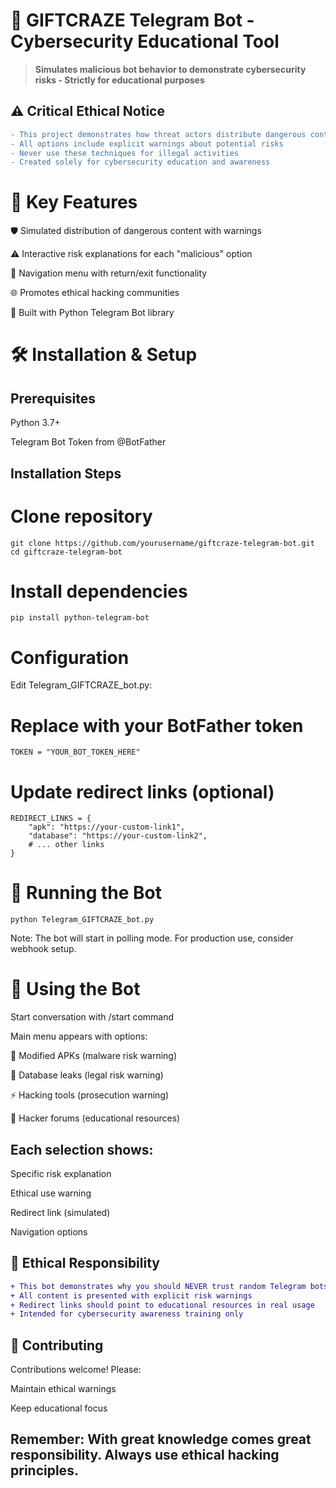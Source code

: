 # 🎁 GIFTCRAZE Telegram Bot - Cybersecurity Educational Tool

> **Simulates malicious bot behavior to demonstrate cybersecurity risks - Strictly for educational purposes**


## ⚠️ Critical Ethical Notice
```diff
- This project demonstrates how threat actors distribute dangerous content
- All options include explicit warnings about potential risks
- Never use these techniques for illegal activities
- Created solely for cybersecurity education and awareness
```
# 🌟 Key Features
🛡️ Simulated distribution of dangerous content with warnings

⚠️ Interactive risk explanations for each "malicious" option

🔄 Navigation menu with return/exit functionality

🌐 Promotes ethical hacking communities

📢 Built with Python Telegram Bot library

# 🛠️ Installation & Setup
## Prerequisites
Python 3.7+

Telegram Bot Token from @BotFather

## Installation Steps
# Clone repository
```
git clone https://github.com/yourusername/giftcraze-telegram-bot.git
cd giftcraze-telegram-bot
```
# Install dependencies
```
pip install python-telegram-bot
```
# Configuration
Edit Telegram_GIFTCRAZE_bot.py:
# Replace with your BotFather token
```
TOKEN = "YOUR_BOT_TOKEN_HERE"
```
# Update redirect links (optional)
```
REDIRECT_LINKS = {
    "apk": "https://your-custom-link1",
    "database": "https://your-custom-link2",
    # ... other links
}
```
# 🚀 Running the Bot
```
python Telegram_GIFTCRAZE_bot.py
```
Note: The bot will start in polling mode. For production use, consider webhook setup.

# 🤖 Using the Bot
Start conversation with /start command

Main menu appears with options:

🎁 Modified APKs (malware risk warning)

💾 Database leaks (legal risk warning)

⚡ Hacking tools (prosecution warning)

💬 Hacker forums (educational resources)

## Each selection shows:

Specific risk explanation

Ethical use warning

Redirect link (simulated)

Navigation options

## 📜 Ethical Responsibility
```diff
+ This bot demonstrates why you should NEVER trust random Telegram bots
+ All content is presented with explicit risk warnings
+ Redirect links should point to educational resources in real usage
+ Intended for cybersecurity awareness training only
```
## 🤝 Contributing
Contributions welcome! Please:

Maintain ethical warnings

Keep educational focus

## Remember: With great knowledge comes great responsibility. Always use ethical hacking principles.


